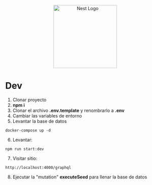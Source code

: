 <p align="center">
  <a href="http://nestjs.com/" target="blank"><img src="https://nestjs.com/img/logo-small.svg" width="200" alt="Nest Logo" /></a>
</p>

# Dev

1. Clonar proyecto
2. __npm i__
3. Clonar el archivo __.env.template__ y renombrarlo a __.env__
4. Cambiar las variables de entorno
5. Levantar la base de datos
```
docker-compose up -d
```
6. Levantar: 
```
npm run start:dev
```
7. Visitar sitio:
```
http://localhost:4000/graphql
```
8. Ejecutar la "mutation" __executeSeed__ para llenar la base de datos